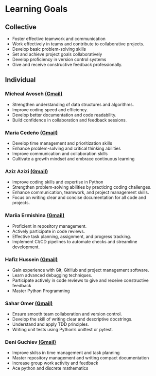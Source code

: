 # Learning Goals

## Collective

- Foster effective teamwork and communication
- Work effectively in teams and contribute to collaborative projects.
- Develop basic problem-solving skills
- Set and achieve project goals collaboratively
- Develop proficiency in version control systems
- Give and receive constructive feedback professionally.

## Individual

### Micheal Avoseh **[(Gmail)](<mailto:avosehmicheal@gmail.com>)**

- Strengthen understanding of data structures and algorithms.
- Improve coding speed and efficiency.
- Develop better documentation and code readability.
- Build confidence in collaboration and feedback sessions.

### Maria Cedeño **[(Gmail)](<mailto:mariaalejandracedeno039@gmail.com>)**

- Develop time management and prioritization skills
- Enhance problem-solving and critical thinking abilities
- Improve communication and collaboration skills
- Cultivate a growth mindset and embrace continuous learning

### Aziz Azizi **[(Gmail)](<mailto:aziztablo.aa@gmail.com>)**

- Improve coding skills and expertise in Python
- Strengthen problem-solving abilities by practicing coding challenges.
- Enhance communication, teamwork, and project management skills.
- Focus on writing clear and concise documentation for all code and projects.

### Mariia Ermishina **[(Gmail)](<mailto:ermishina.m7@gmail.com>)**

- Proficient in repository management.
- Actively participate in code reviews.
- Effective task planning, assignment, and progress tracking.
- Implement CI/CD pipelines to automate checks and streamline development.

### Hafiz Hussein  **[(Gmail)](<mailto:hafizhussein17@gmail.com>)**

- Gain experience with Git, GitHub and project management software.
- Learn advanced debugging techniques.
- Participate actively in code reviews to give and receive constructive feedback
- Master Python Programming

### Sahar Omer  **[(Gmail)](<mailto:sahar.omer121@gmail.com>)**

- Ensure smooth team collaboration and version control.
- Develop the skill of writing clear and descriptive docstrings.
- Understand and apply TDD principles.
- Writing unit tests using Python’s unittest or pytest.

### Deni Guchiev **[(Gmail)](<mailto:deniguchiev@gmail.com>)**

- Improve skilss in time management and task planning
- Master repository management and writing compact documentation
- Increase group work activity and feedback
- Ace python and discrete mathematics

<!--This is the end of the learning goals-->
